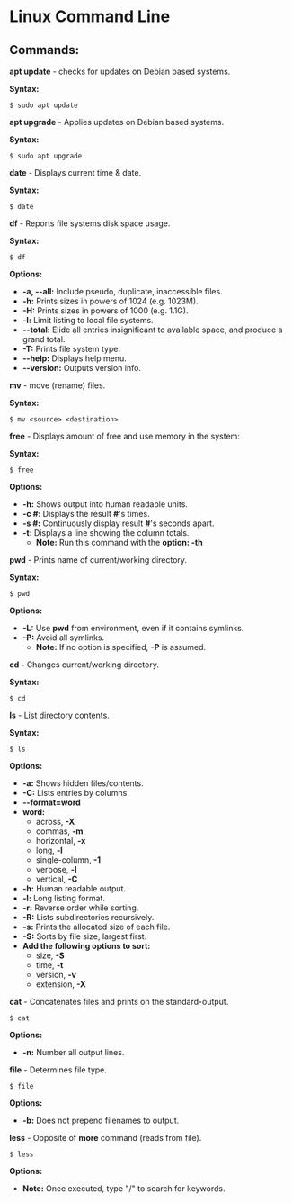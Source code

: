 # Linux Command Line

## Commands:

**apt update** - checks for updates on Debian based systems.

**Syntax:**

`$ sudo apt update`

**apt upgrade** - Applies updates on Debian based systems.

**Syntax:**

`$ sudo apt upgrade`

**date** - Displays current time & date.

**Syntax:**

`$ date`

**df** - Reports file systems disk space usage.

**Syntax:**

`$ df`

**Options:**

* **-a, --all:** Include pseudo, duplicate, inaccessible files.
* **-h:** Prints sizes in powers of 1024 \(e.g. 1023M\).
* **-H:** Prints sizes in powers of 1000 \(e.g. 1.1G\).
* **-l:** Limit listing to local file systems.
* **--total:** Elide all entries insignificant to available space, and produce a grand total.
* **-T:** Prints file system type.
* **--help:** Displays help menu.
* **--version:** Outputs version info.

**mv** - move \(rename\) files.

**Syntax:**

`$ mv <source> <destination>`

**free** - Displays amount of free and use memory in the system:

**Syntax:**

`$ free`

**Options:**

* **-h:** Shows output into human readable units.
* **-c \#:** Displays the result **\#**'s times.
* **-s \#:** Continuously display result **\#**'s seconds apart.
* **-t:** Displays a line showing the column totals.
  * **Note:** Run this command with the **option: -th**  

**pwd** - Prints name of current/working directory.

**Syntax:**

`$ pwd`

**Options:**

* **-L:** Use **pwd** from environment, even if it contains symlinks.
* **-P:** Avoid all symlinks.
  * **Note:** If no option is specified, **-P** is assumed.

**cd -** Changes current/working directory.

**Syntax:**

`$ cd`

**ls** - List directory contents.

**Syntax:**

`$ ls`

**Options:**

* **-a:** Shows hidden files/contents.
* **-C:** Lists entries by columns.
* **--format=word**
 * **word:**
    * across, **-X**
    * commas, **-m**
    * horizontal, **-x**
    * long, **-l**
    * single-column, **-1**
    * verbose, **-l**
    * vertical, **-C**
* **-h:** Human readable output.
* **-l:** Long listing format.
* **-r:** Reverse order while sorting.
* **-R:** Lists subdirectories recursively.
* **-s:** Prints the allocated size of each file.
* **-S:** Sorts by file size, largest first.
* **Add the following options to sort:**
  * size, **-S**
  * time, **-t**
  * version, **-v**
  * extension, **-X**

**cat** - Concatenates files and prints on the standard-output.

`$ cat`

**Options:**

* **-n:** Number all output lines.

**file** - Determines file type.

`$ file`

**Options:**

* **-b:** Does not prepend filenames to output.

**less** - Opposite of **more** command (reads from file).

`$ less`

**Options:**

* **Note:** Once executed, type "/" to search for keywords.  
